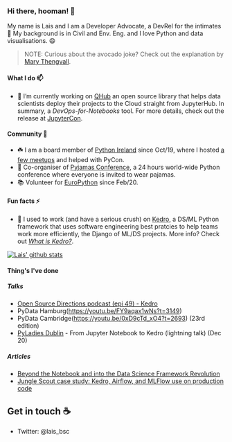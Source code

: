 ### Hi there, hooman! :robot:

My name is Lais and I am a Developer Advocate, a DevRel for the intimates :avocado: My background is in Civil and Env. Eng. and I love Python and data visualisations. :smile:
> NOTE: Curious about the avocado joke? Check out the explanation by [Mary Thengvall](https://www.marythengvall.com/blog/2018/1/31/developer-avocados-the-good-kind-of-fat).

#### What I do 📫

- 🔭 I’m currently working on [QHub](https://github.com/Quansight/qhub/) an open source library that helps data scientists deploy their projects to the Cloud straight from JupyterHub. In summary, a *DevOps-for-Notebooks* tool. For more details, check out the release at [JupyterCon](https://www.quansight.com/post/announcing-qhub).

#### Community 🧜‍
- :shamrock: I am a board member of [Python Ireland](https://python.ie/) since Oct/19, where I hosted [a few meetups](https://www.youtube.com/playlist?list=PLNeBS51Q0m98sqBDz8_HyAFqp8YW78-g8) and helped with PyCon.
- 🧶 Co-organiser of [Pyjamas Conference](twitter.com/pyjamasconf), a 24 hours world-wide Python conference where everyone is invited to wear pajamas.
- 📚 Volunteer for [EuroPython](https://twitter.com/europythons) since Feb/20.

#### Fun facts ⚡
- 👾 I used to work (and have a serious crush) on [Kedro](https://github.com/quantumblacklabs/kedro/), a DS/ML Python framework that uses software engineering best pratcies to help teams work more efficiently, the Django of ML/DS projects. More info? Check out *[What is Kedro?](https://dev.to/waylonwalker/what-is-kedro-lob)*.

<!--
**laisbsc/laisbsc** is a ✨ _special_ ✨ repository because its `README.md` (this file) appears on your GitHub profile.

Here are some ideas to get you started:

- 🔭 I’m currently working on ...
- 🌱 I’m currently learning ...
- 👯 I’m looking to collaborate on ...
- 🤔 I’m looking for help with ...
- 💬 Ask me about:
  * DevRel-related things;
  * Python (keep in mind I am a newbie, but glad to point a direction - hoping it's the right one);
- 📫 How to reach me: ...
- 😄 Pronouns: ...
- ⚡ Fun fact: ...
-->

[![Lais' github stats](https://github-readme-stats.vercel.app/api?username=laisbsc)](https://github.com/laisbsc/github-readme-stats)

#### Thing's I've done
##### Talks
* [Open Source Directions podcast (epi 49) - Kedro](https://www.youtube.com/watch?v=USiedaclFzk&ab_channel=OpenTeams)
* PyData Hamburg(https://youtu.be/FY9aqax1wNs?t=3149)
* PyData Cambridge(https://youtu.be/0xD9cTd_xO4?t=2693) (23rd edition)
* [PyLadies Dublin](https://youtu.be/-TtzMLM9dT8?t=2461) - From Jupyter Notebook to Kedro (lightning talk) (Dec 20)

##### Articles
* [Beyond the Notebook and into the Data Science Framework Revolution](https://medium.com/quantumblack/beyond-the-notebook-and-into-the-data-science-framework-revolution-a7fd364ab9c4)
* [Jungle Scout case study: Kedro, Airflow, and MLFlow use on production code](https://junglescouteng.medium.com/jungle-scout-case-study-kedro-airflow-and-mlflow-use-on-production-code-150d7231d42e)


## Get in touch :coffee:
* Twitter: @lais_bsc
